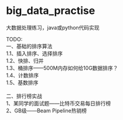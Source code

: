 # big_data_practise
大数据处理练习，java或python代码实现


TODO:\
一、基础的排序算法\
1.1、插入排序、选择排序\
1.2、快排、归并\
1.3、桶排序——500M内存如何给10G数据排序？\
1.4、计数排序\
1.5、基数排序\
\
二、排行榜实战\
1、某同学的面试题——比特币交易每日排行榜\
2、GB级——Beam Pipeline热销榜
